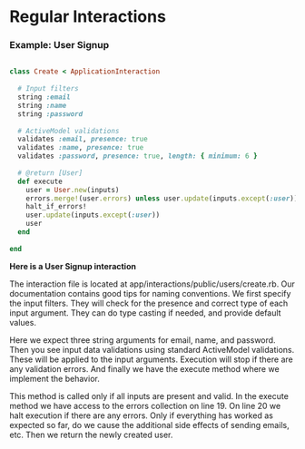# Regular Interactions
### Example: User Signup
```ruby

class Create < ApplicationInteraction
  
  # Input filters
  string :email
  string :name
  string :password
  
  # ActiveModel validations
  validates :email, presence: true
  validates :name, presence: true
  validates :password, presence: true, length: { minimum: 6 }
  
  # @return [User]
  def execute
	user = User.new(inputs)
	errors.merge!(user.errors) unless user.update(inputs.except(:user))
	halt_if_errors!
	user.update(inputs.except(:user))
	user
  end
  
end
```

**Here is a User Signup interaction**

The interaction file is located at app/interactions/public/users/create.rb. Our documentation contains good tips for naming conventions.
We first specify the input filters. They will check for the presence and correct type of each input argument. They can do type casting if needed, and provide default values. 

Here we expect three string arguments for email, name, and password.
Then you see input data validations using standard ActiveModel validations. These will be applied to the input arguments. Execution will stop if there are any validation errors.
And finally we have the execute method where we implement the behavior. 

This method is called only if all inputs are present and valid.
In the execute method we have access to the errors collection on line 19.
On line 20 we halt execution if there are any errors.
Only if everything has worked as expected so far, do we cause the additional side effects of sending emails, etc.
Then we return the newly created user.

